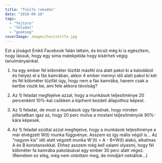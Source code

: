 ```yaml
---
title: "Tüzifa rakodás"
date: "2010-09-18"
tags: 
  - "fejtoro"
  - "feladat"
  - "geekseg"
coverImage: images/hasitottfa.jpg
---
```


Ezt a jóságot Enikő Facebook falán láttam, és kicsit még ki is egészítem, hogy lássuk, hogy egy sima matekpélda hogy kísérheti végig tanulmányainkat.

1) ha egy ember fél köbméter tűzifát másfél óra alatt pakol ki a kalodából és helyez el a fás kamrában, akkor 4 ember mennyi idő alatt pakol ki két és fél köbméter tűzifát úgy, hogy nem a fás kamrába, hanem csak a kertbe viszik be, ami fele akkora távolság?

2) Az 1) feladat megfejelve azzal, hogy a munkások teljesítménye 20 percenként 10%-kal csökken a kipihent kezdeti állapothoz képest.

3) Az 1) feladat, de most a munkások úgy fáradnak, hogy minden pillanatban igaz az, hogy 20 perc múlva a mostani teljesítményük 90%-kára képesek.

4) Az 1) feladat ezúttal azzal megfejelve, hogy a munkások teljesítménye a már elvégzett W(t) munka függvénye. Asszem ez így reális végül is... Az "nagyon kis" idő alatt végzett munka W'(t) = A - B\*W(t) alakú, alkalmas A és B konstansokkal. Ehhez asszem még kell valami olyasmi, hogy fél köbméter fa kamrába pakolásával egy ember 30 perc alatt végez. (Remélem ez elég, még nem oldottam meg, de mindjárt nekiállok...)
